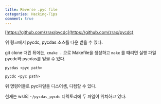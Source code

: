 ```yaml
---
title: Reverse .pyc file
categories: Hacking-Tips
comment: true
---
```


[https://github.com/zrax/pycdc](https://github.com/zrax/pycdc)

위 링크에서 pycdc, pycdas 소스를 다운 받을 수 있다.

git clone 때린 뒤에는, `cmake .` 으로 Makefile을 생성하고 `make` 를 때리면 실행 파일 pycdc와 pycdas를 얻을 수 있다.

`pycdas <pyc path>`

`pycdc <pyc path>` 

위 명령어들로 pyc파일을 디스어셈, 디컴할 수 있다.

현재는 wsl의 `~/pycdas_pycdc` 디렉토리에 두 파일이 위치하고 있다.